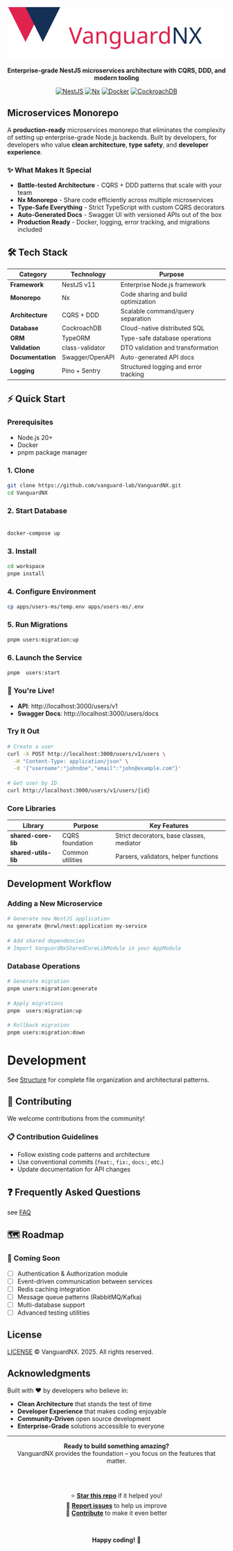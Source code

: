 <div align="center">
 <img src="./logo.svg" />

  <p><strong>Enterprise-grade NestJS microservices architecture with CQRS, DDD, and modern tooling</strong></p>
  
 
  [![NestJS](https://img.shields.io/badge/NestJS-v11-E0234E?logo=nestjs&logoColor=white)](https://nestjs.com/)
  [![Nx](https://img.shields.io/badge/Nx-Monorepo-143055?logo=nx&logoColor=white)](https://nx.dev/)
  [![Docker](https://img.shields.io/badge/Docker-Ready-2496ED?logo=docker&logoColor=white)](https://www.docker.com/)
  [![CockroachDB](https://img.shields.io/badge/CockroachDB-Compatible-6933FF?logo=cockroachlabs&logoColor=white)](https://www.cockroachlabs.com/)

</div>

## Microservices Monorepo

A **production-ready** microservices monorepo that eliminates the complexity of setting up enterprise-grade Node.js backends. Built by developers, for developers who value **clean architecture**, **type safety**, and **developer experience**.

### ✨ What Makes It Special

- **Battle-tested Architecture** - CQRS + DDD patterns that scale with your team
- **Nx Monorepo** - Share code efficiently across multiple microservices
- **Type-Safe Everything** - Strict TypeScript with custom CQRS decorators
- **Auto-Generated Docs** - Swagger UI with versioned APIs out of the box
- **Production Ready** - Docker, logging, error tracking, and migrations included

## 🛠️ Tech Stack

| Category          | Technology      | Purpose                               |
| ----------------- | --------------- | ------------------------------------- |
| **Framework**     | NestJS v11      | Enterprise Node.js framework          |
| **Monorepo**      | Nx              | Code sharing and build optimization   |
| **Architecture**  | CQRS + DDD      | Scalable command/query separation     |
| **Database**      | CockroachDB     | Cloud-native distributed SQL          |
| **ORM**           | TypeORM         | Type-safe database operations         |
| **Validation**    | class-validator | DTO validation and transformation     |
| **Documentation** | Swagger/OpenAPI | Auto-generated API docs               |
| **Logging**       | Pino + Sentry   | Structured logging and error tracking |

## ⚡ Quick Start

### Prerequisites

- Node.js 20+
- Docker
- pnpm package manager

### 1. Clone

```bash
git clone https://github.com/vanguard-lab/VanguardNX.git
cd VanguardNX
```

### 2. Start Database

```bash

docker-compose up
```

### 3. Install

```bash
cd workspace
pnpm install
```

### 4. Configure Environment

```bash
cp apps/users-ms/temp.env apps/users-ms/.env
```

### 5. Run Migrations

```bash
pnpm users:migration:up
```

### 6. Launch the Service

```bash
pnpm  users:start
```

### 🎉 You're Live!

- **API**: http://localhost:3000/users/v1
- **Swagger Docs**: http://localhost:3000/users/docs

### Try It Out

```bash
# Create a user
curl -X POST http://localhost:3000/users/v1/users \
  -H "Content-Type: application/json" \
  -d '{"username":"johndoe","email":"john@example.com"}'

# Get user by ID
curl http://localhost:3000/users/v1/users/{id}
```

### Core Libraries

| Library              | Purpose          | Key Features                              |
| -------------------- | ---------------- | ----------------------------------------- |
| **shared-core-lib**  | CQRS foundation  | Strict decorators, base classes, mediator |
| **shared-utils-lib** | Common utilities | Parsers, validators, helper functions     |

## Development Workflow

### Adding a New Microservice

```bash
# Generate new NestJS application
nx generate @nrwl/nest:application my-service

# Add shared dependencies
# Import VanguardNxSharedCoreLibModule in your AppModule
```

### Database Operations

```bash
# Generate migration
pnpm users:migration:generate

# Apply migrations
pnpm  users:migration:up

# Rollback migration
pnpm users:migration:down
```

# Development

See [Structure](./Structure.md) for complete file organization and architectural patterns.

## 🌟 Contributing

We welcome contributions from the community!

### 📋 Contribution Guidelines

- Follow existing code patterns and architecture
- Use conventional commits (`feat:`, `fix:`, `docs:`, etc.)
- Update documentation for API changes

## ❓ Frequently Asked Questions

see [FAQ](FAQ.md)

## 🗺️ Roadmap

### 🎯 **Coming Soon**

- [ ] Authentication & Authorization module
- [ ] Event-driven communication between services
- [ ] Redis caching integration
- [ ] Message queue patterns (RabbitMQ/Kafka)
- [ ] Multi-database support
- [ ] Advanced testing utilities

## License

[LICENSE](./LICENSE) © VanguardNX. 2025. All rights reserved.

## Acknowledgments

Built with ❤️ by developers who believe in:

- **Clean Architecture** that stands the test of time
- **Developer Experience** that makes coding enjoyable
- **Community-Driven** open source development
- **Enterprise-Grade** solutions accessible to everyone

---

<div align="center">
  <strong>Ready to build something amazing?</strong><br>
  VanguardNX provides the foundation – you focus on the features that matter.
  
  <br><br>
  
  ⭐ **[Star this repo](https://github.com/vanguard-lab/VanguardNX/stargazers)** if it helped you!<br>
🐛 **[Report issues](https://github.com/vanguard-lab/VanguardNX/issues)** to help us improve<br>
🚀 **[Contribute](CONTRIBUTING.md)** to make it even better
<br>

  <br>
  
  **Happy coding!** 🎉
</div>
